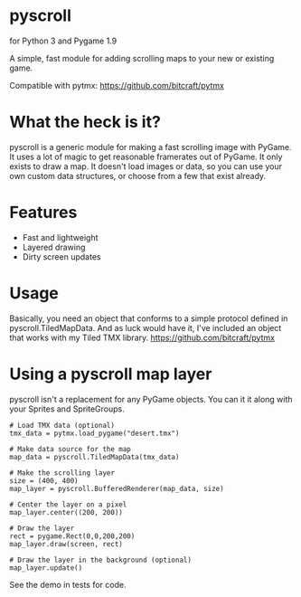 pyscroll
======

for Python 3 and Pygame 1.9

A simple, fast module for adding scrolling maps to your new or existing game.



Compatible with pytmx:
https://github.com/bitcraft/pytmx


What the heck is it?
====================

pyscroll is a generic module for making a fast scrolling image with PyGame.  It uses a lot of magic to get reasonable
framerates out of PyGame.  It only exists to draw a map.  It doesn't load images or data, so you can use your own custom
data structures, or choose from a few that exist already.


Features
========

- Fast and lightweight
- Layered drawing
- Dirty screen updates


Usage
=====

Basically, you need an object that conforms to a simple protocol defined in pyscroll.TiledMapData.  And as luck would
have it, I've included an object that works with my Tiled TMX library.  https://github.com/bitcraft/pytmx


# Using a pyscroll map layer

pyscroll isn't a replacement for any PyGame objects.  You can it it along with your Sprites and SpriteGroups.

    # Load TMX data (optional)
    tmx_data = pytmx.load_pygame("desert.tmx")

    # Make data source for the map
    map_data = pyscroll.TiledMapData(tmx_data)

    # Make the scrolling layer
    size = (400, 400)
    map_layer = pyscroll.BufferedRenderer(map_data, size)

    # Center the layer on a pixel
    map_layer.center((200, 200))

    # Draw the layer
    rect = pygame.Rect(0,0,200,200)
    map_layer.draw(screen, rect)

    # Draw the layer in the background (optional)
    map_layer.update()

See the demo in tests for code.
